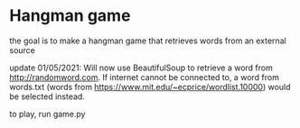 # Hangman game

the goal is to make a hangman game that retrieves words from an external source

update 01/05/2021: Will now use BeautifulSoup to retrieve a word from http://randomword.com.
    If internet cannot be connected to, a word from words.txt (words from https://www.mit.edu/~ecprice/wordlist.10000) would be selected instead.

to play, run game.py